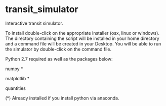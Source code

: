 # transit_simulator

Interactive transit simulator.

To install double-click on the appropriate installer (osx, linux or windows).
The directory containing the script will be installed in your home directory 
and a command file will be created in your Desktop. You will be able to run the simulator 
by double-click on the command file.


Python 2.7 required as well as the packages below:


numpy *

matplotlib *

quantities

(*) Already installed if you install python via anaconda.